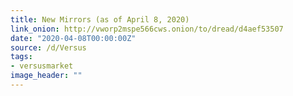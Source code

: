 ```yaml
---
title: New Mirrors (as of April 8, 2020)
link_onion: http://vworp2mspe566cws.onion/to/dread/d4aef53507
date: "2020-04-08T00:00:00Z"
source: /d/Versus
tags:
- versusmarket
image_header: ""
---
```

